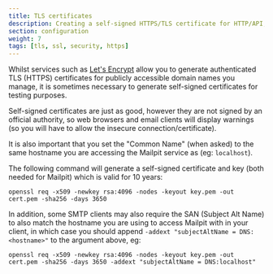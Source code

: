 ```yaml
---
title: TLS certificates
description: Creating a self-signed HTTPS/TLS certificate for HTTP/API, SMTP and POP3
section: configuration
weight: 7
tags: [tls, ssl, security, https]
---
```


Whilst services such as [Let's Encrypt](https://letsencrypt.org/) allow you to generate authenticated TLS (HTTPS) certificates for publicly accessible domain names you manage, it is sometimes necessary to generate self-signed certificates for testing purposes.

Self-signed certificates are just as good, however they are not signed by an official authority, so web browsers and email clients will display warnings (so you will have to allow the insecure connection/certificate).

It is also important that you set the "Common Name" (when asked) to the same hostname you are accessing the Mailpit service as (eg: `localhost`).

The following command will generate a self-signed certificate and key (both needed for Mailpit) which is valid for 10 years:

```shell
openssl req -x509 -newkey rsa:4096 -nodes -keyout key.pem -out cert.pem -sha256 -days 3650
```

In addition, some SMTP clients may also require the SAN (Subject Alt Name) to also match the hostname you are using to access Mailpit with in your client, in which case you should append `-addext "subjectAltName = DNS:<hostname>"` to the argument above, eg:

```shell
openssl req -x509 -newkey rsa:4096 -nodes -keyout key.pem -out cert.pem -sha256 -days 3650 -addext "subjectAltName = DNS:localhost"
```

